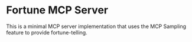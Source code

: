 # Fortune MCP Server

This is a minimal MCP server implementation that uses the MCP Sampling feature to provide fortune-telling.
